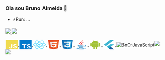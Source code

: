 ### Ola sou Bruno Almeida 👋
- ⚡Run: ...
<div>
  <a href="https://github.com/BnOdev">
  <img height="180em" src="https://github-readme-stats.vercel.app/api?username=BnOdev&show_icons=true&theme=gotham&include_all_commits=true&count_private=true"/>
  <img height="180em" src="https://github-readme-stats.vercel.app/api/top-langs/?username=BnOdev&layout=compact&langs_count=7&theme=gotham"/>
</div>

 <div style="display: inline_block"><br>
  <img align="center" alt="BnO-Js" height="30" width="40" src="https://raw.githubusercontent.com/devicons/devicon/master/icons/javascript/javascript-plain.svg">
  <img align="center" alt="BnO-Ts" height="30" width="40" src="https://raw.githubusercontent.com/devicons/devicon/master/icons/typescript/typescript-plain.svg">
  <img align="center" alt="BnO-React" height="30" width="40" src="https://raw.githubusercontent.com/devicons/devicon/master/icons/react/react-original.svg">
  <img align="center" alt="BnO-HTML" height="30" width="40" src="https://raw.githubusercontent.com/devicons/devicon/master/icons/html5/html5-original.svg">
  <img align="center" alt="BnO-CSS" height="30" width="40" src="https://raw.githubusercontent.com/devicons/devicon/master/icons/css3/css3-original.svg">
  <img align="center" alt="BnO-Java" height="30" width="40" src="https://raw.githubusercontent.com/devicons/devicon/master/icons/java/java-original.svg">    
  <img align="center" alt="BnO-Android" height="30" width="40" src="https://raw.githubusercontent.com/devicons/devicon/master/icons/android/android-plain.svg">
  <img align="center" alt="BnO-Flutter" height="30" width="40" src="https://raw.githubusercontent.com/devicons/devicon/master/icons/flutter/flutter-original.svg">
  <img align="center" alt="BnO-JavaScript" height="30" width="40" src="https://raw.githubusercontent.com/devicons/devicon/master/icons/javascript/javascript-origin
  
</div>
  ##
 
<div>  
  <a href = "mailto:bruno.desenvolvimento@gmail.com"><img src="https://img.shields.io/badge/-Gmail-%23333?style=for-the-badge&logo=gmail&logoColor=white" target="_blank"></a>
 <a href="https://www.linkedin.com/in/bruno-silva-de-almeida-4bb35551/" target="_blank"><img src="https://img.shields.io/badge/-LinkedIn-%230077B5?style=for-the-badge&logo=linkedin&logoColor=white" target="_blank"></a> 
 
  
</div>



